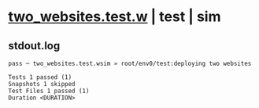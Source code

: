 # [two_websites.test.w](../../../../../../examples/tests/sdk_tests/website/two_websites.test.w) | test | sim

## stdout.log
```log
pass ─ two_websites.test.wsim » root/env0/test:deploying two websites

Tests 1 passed (1)
Snapshots 1 skipped
Test Files 1 passed (1)
Duration <DURATION>
```

